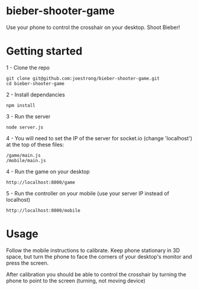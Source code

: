 # bieber-shooter-game
Use your phone to control the crosshair on your desktop. Shoot Bieber!

# Getting started

1 - Clone the repo
```
git clone git@github.com:joestrong/bieber-shooter-game.git
cd bieber-shooter-game
```
2 - Install dependancies
```
npm install
```
3 - Run the server
```
node server.js
```
4 - You will need to set the IP of the server for socket.io (change 'localhost') at the top of these files:
```
/game/main.js
/mobile/main.js
```
4 - Run the game on your desktop
```
http://localhost:8000/game
```
5 - Run the controller on your mobile (use your server IP instead of localhost)
```
http://localhost:8000/mobile
```

# Usage

Follow the mobile instructions to calibrate. Keep phone stationary in 3D space, but turn the phone to face the corners of your desktop's monitor and press the screen.

After calibration you should be able to control the crosshair by turning the phone to point to the screen (turning, not moving device)
